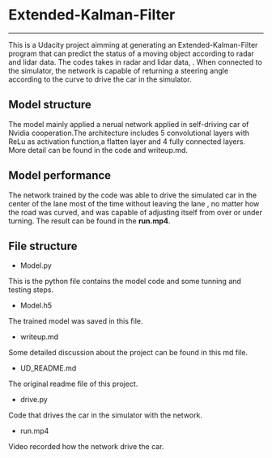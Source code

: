 # Extended-Kalman-Filter
----
This is a Udacity project aimming at generating an Extended-Kalman-Filter program that can predict the status of a moving object according to
radar and lidar data. The codes takes in radar and lidar data, . When connected to 
the simulator, the network is capable of returning a steering angle according to the curve to drive the car in the simulator.


## Model structure
The model mainly applied a nerual network applied in self-driving car of Nvidia cooperation.The architecture includes 5 convolutional 
layers with ReLu as activation function,a flatten layer and 4 fully connected layers. More detail can be found in the code and writeup.md.

## Model performance
The network trained by the code was able to drive the simulated car in the center of the lane most of the time without leaving the lane
, no matter how the road was curved, and was capable of adjusting itself from over or under turning. The result can be found in the **run.mp4**.
 
 ## File structure
 - Model.py
 
 This is the python file contains the model code and some tunning and testing steps. 
 
 - Model.h5
 
 The trained model was saved in this file.
 
 - writeup.md
 
 Some detailed discussion about the project can be found in this md file.
 
 - UD_README.md
 
 The original readme file of this project.
 
 - drive.py
 
 Code that drives the car in the simulator with the network.
 
 - run.mp4
 
 Video recorded how the network drive the car.

